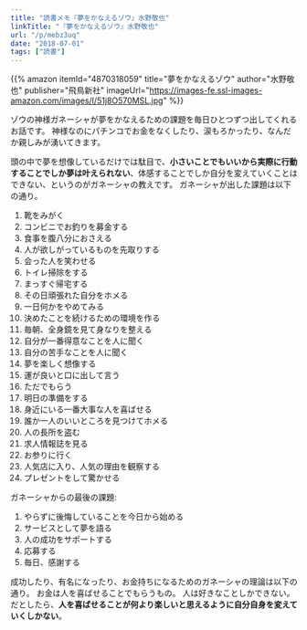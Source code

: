 ```yaml
---
title: "読書メモ『夢をかなえるゾウ』水野敬也"
linkTitle: "『夢をかなえるゾウ』水野敬也"
url: "/p/mebz3uq"
date: "2018-07-01"
tags: ["読書"]
---
```


{{% amazon
  itemId="4870318059"
  title="夢をかなえるゾウ"
  author="水野敬也"
  publisher="飛鳥新社"
  imageUrl="https://images-fe.ssl-images-amazon.com/images/I/51j8O570MSL.jpg"
%}}

ゾウの神様ガネーシャが夢をかなえるための課題を毎日ひとつずつ出してくれるお話です。
神様なのにパチンコでお金をなくしたり、涙もろかったり、なんだか親しみが湧いてきます。

頭の中で夢を想像しているだけでは駄目で、**小さいことでもいいから実際に行動することでしか夢は叶えられない**、体感することでしか自分を変えていくことはできない、というのがガネーシャの教えです。
ガネーシャが出した課題は以下の通り。

1. 靴をみがく
1. コンビニでお釣りを募金する
1. 食事を腹八分におさえる
1. 人が欲しがっているものを先取りする
1. 会った人を笑わせる
1. トイレ掃除をする
1. まっすぐ帰宅する
1. その日頑張れた自分をホメる
1. 一日何かをやめてみる
1. 決めたことを続けるための環境を作る
1. 毎朝、全身鏡を見て身なりを整える
1. 自分が一番得意なことを人に聞く
1. 自分の苦手なことを人に聞く
1. 夢を楽しく想像する
1. 運が良いと口に出して言う
1. ただでもらう
1. 明日の準備をする
1. 身近にいる一番大事な人を喜ばせる
1. 誰か一人のいいところを見つけてホメる
1. 人の長所を盗む
1. 求人情報誌を見る
1. お参りに行く
1. 人気店に入り、人気の理由を観察する
1. プレゼントをして驚かせる

ガネーシャからの最後の課題:

1. やらずに後悔していることを今日から始める
1. サービスとして夢を語る
1. 人の成功をサポートする
1. 応募する
1. 毎日、感謝する

成功したり、有名になったり、お金持ちになるためのガネーシャの理論は以下の通り。
お金は人を喜ばせることでもらうもの。
人は好きなことしかできない。
だとしたら、**人を喜ばせることが何より楽しいと思えるように自分自身を変えていくしかない**。
